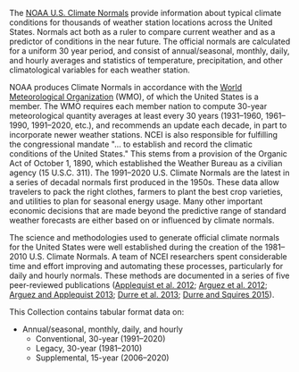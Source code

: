The [NOAA U.S. Climate Normals](https://www.ncei.noaa.gov/products/land-based-station/us-climate-normals) provide information about typical climate conditions for thousands of weather station locations across the United States. Normals act both as a ruler to compare current weather and as a predictor of conditions in the near future. The official normals are calculated for a uniform 30 year period, and consist of annual/seasonal, monthly, daily, and hourly averages and statistics of temperature, precipitation, and other climatological variables for each weather station. 

NOAA produces Climate Normals in accordance with the [World Meteorological Organization](https://public.wmo.int/en) (WMO), of which the United States is a member. The WMO requires each member nation to compute 30-year meteorological quantity averages at least every 30 years (1931–1960, 1961–1990, 1991–2020, etc.), and recommends an update each decade, in part to incorporate newer weather stations. NCEI is also responsible for fulfilling the congressional mandate "... to establish and record the climatic conditions of the United States." This stems from a provision of the Organic Act of October 1, 1890, which established the Weather Bureau as a civilian agency (15 U.S.C. 311). The 1991–2020 U.S. Climate Normals are the latest in a series of decadal normals first produced in the 1950s. These data allow travelers to pack the right clothes, farmers to plant the best crop varieties, and utilities to plan for seasonal energy usage. Many other important economic decisions that are made beyond the predictive range of standard weather forecasts are either based on or influenced by climate normals. 

The science and methodologies used to generate official climate normals for the United States were well established during the creation of the 1981–2010 U.S. Climate Normals. A team of NCEI researchers spent considerable time and effort improving and automating these processes, particularly for daily and hourly normals. These methods are documented in a series of five peer-reviewed publications ([Applequist et al. 2012](https://doi.org/10.1175/BAMS-D-11-00173.1); [Arguez et al. 2012](http://dx.doi.org/10.1175/BAMS-D-11-00197.1); [Arguez and Applequist 2013](http://dx.doi.org/10.1175/JAMC-D-13-051.1); [Durre et al. 2013](http://dx.doi.org/10.1175/JAMC-D-13-051.1); [Durre and Squires 2015](https://doi.org/10.1175/BAMS-D-15-00038.1)). 

This Collection contains tabular format data on:

- Annual/seasonal, monthly, daily, and hourly 
    - Conventional, 30-year (1991–2020)
    - Legacy, 30-year (1981–2010)
    - Supplemental, 15-year (2006–2020)
